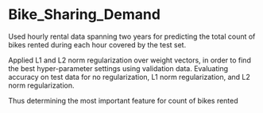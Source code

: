 # Bike_Sharing_Demand
Used hourly rental data spanning two years for predicting the total count of bikes rented during each hour covered by the test set.

Applied L1 and L2 norm regularization over weight vectors, in order to find the best hyper-parameter settings using validation data. Evaluating accuracy on test data for no regularization, L1 norm regularization, and L2 norm regularization. 

Thus determining the most important feature for count of bikes rented




